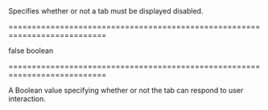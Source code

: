 <!--**
/*-------------------------------------------
    Auto-generated file. Do not modify.
-------------------------------------------

**-->
<!--d-->Specifies whether or not a tab must be displayed disabled.<!--/d-->
===========================================================================
<!--default-->false<!--/default-->
<!--type-->boolean<!--/type-->
===========================================================================

<!--shortDescription-->
A Boolean value specifying whether or not the tab can respond to user interaction. 
<!--/shortDescription-->

<!--fullDescription-->

<!--/fullDescription-->